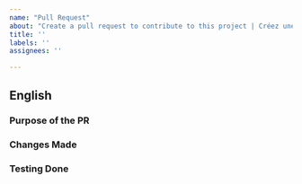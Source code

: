 ```yaml
---
name: "Pull Request"
about: "Create a pull request to contribute to this project | Créez une pull request pour contribuer à ce projet"
title: ''
labels: ''
assignees: ''

---
```


## English

### Purpose of the PR
<!-- Briefly describe the purpose of this PR. -->

### Changes Made
<!-- List the changes made in this PR. -->

### Testing Done
<!-- Describe the testing done to verify the changes. -->
